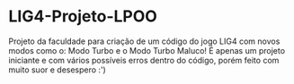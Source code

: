 # LIG4-Projeto-LPOO
Projeto da faculdade para criação de um código do jogo LIG4 com novos modos como o: Modo Turbo e o Modo Turbo Maluco!
É apenas um projeto iniciante e com vários possíveis erros dentro do código, porém feito com muito suor e desespero :')
